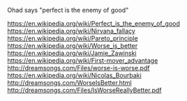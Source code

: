 
<!--
-->

Ohad says "perfect is the enemy of good"

https://en.wikipedia.org/wiki/Perfect_is_the_enemy_of_good
https://en.wikipedia.org/wiki/Nirvana_fallacy
https://en.wikipedia.org/wiki/Pareto_principle
https://en.wikipedia.org/wiki/Worse_is_better
https://en.wikipedia.org/wiki/Jamie_Zawinski
https://en.wikipedia.org/wiki/First-mover_advantage
http://dreamsongs.com/Files/worse-is-worse.pdf
https://en.wikipedia.org/wiki/Nicolas_Bourbaki
http://dreamsongs.com/WorseIsBetter.html
http://dreamsongs.com/Files/IsWorseReallyBetter.pdf

<!-- vim: set autoindent expandtab sw=4 syntax=markdown: -->
